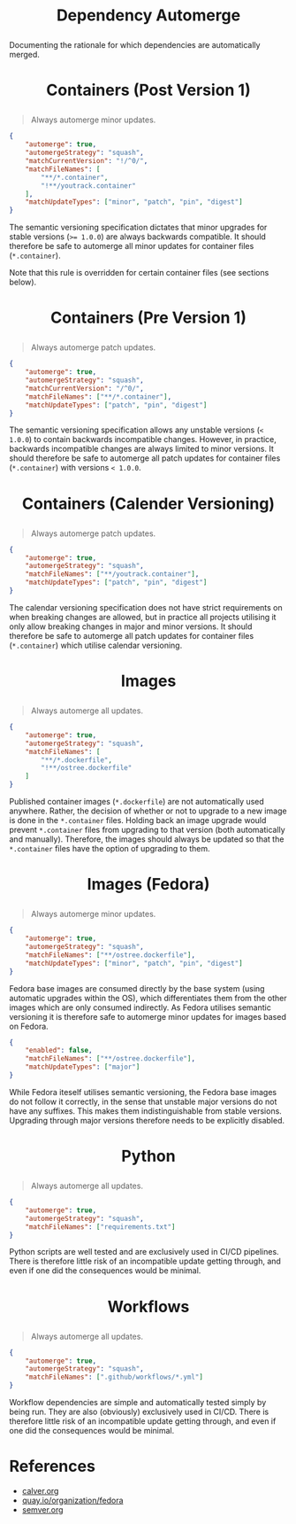 <!-- This is free and unencumbered software released into the public domain -->

# <p align=center>Dependency Automerge

Documenting the rationale for which dependencies are automatically merged.

# <p align=center>Containers (Post Version 1)

> Always automerge minor updates.

```json
{
	"automerge": true,
	"automergeStrategy": "squash",
	"matchCurrentVersion": "!/^0/",
	"matchFileNames": [
		"**/*.container",
		"!**/youtrack.container"
	],
	"matchUpdateTypes": ["minor", "patch", "pin", "digest"]
}
```

The semantic versioning specification dictates that minor upgrades for stable
versions (`>= 1.0.0`) are always backwards compatible. It should therefore be
safe to automerge all minor updates for container files (`*.container`).

Note that this rule is overridden for certain container files (see sections
below).

# <p align=center>Containers (Pre Version 1)

> Always automerge patch updates.

```json
{
	"automerge": true,
	"automergeStrategy": "squash",
	"matchCurrentVersion": "/^0/",
	"matchFileNames": ["**/*.container"],
	"matchUpdateTypes": ["patch", "pin", "digest"]
}
```

The semantic versioning specification allows any unstable versions (`< 1.0.0`)
to contain backwards incompatible changes. However, in practice, backwards
incompatible changes are always limited to minor versions. It should therefore
be safe to automerge all patch updates for container files (`*.container`) with
versions `< 1.0.0`.

# <p align=center>Containers (Calender Versioning)

> Always automerge patch updates.

```json
{
	"automerge": true,
	"automergeStrategy": "squash",
	"matchFileNames": ["**/youtrack.container"],
	"matchUpdateTypes": ["patch", "pin", "digest"]
}
```

The calendar versioning specification does not have strict requirements on when
breaking changes are allowed, but in practice all projects utilising it only
allow breaking changes in major and minor versions. It should therefore be safe
to automerge all patch updates for container files (`*.container`) which utilise
calendar versioning.

# <p align=center>Images

> Always automerge all updates.

```json
{
	"automerge": true,
	"automergeStrategy": "squash",
	"matchFileNames": [
		"**/*.dockerfile",
		"!**/ostree.dockerfile"
	]
}
```

Published container images (`*.dockerfile`) are not automatically used anywhere.
Rather, the decision of whether or not to upgrade to a new image is done in the
`*.container` files. Holding back an image upgrade would prevent `*.container`
files from upgrading to that version (both automatically and manually).
Therefore, the images should always be updated so that the `*.container` files
have the option of upgrading to them.

# <p align=center>Images (Fedora)

> Always automerge minor updates.

```json
{
	"automerge": true,
	"automergeStrategy": "squash",
	"matchFileNames": ["**/ostree.dockerfile"],
	"matchUpdateTypes": ["minor", "patch", "pin", "digest"]
}
```

Fedora base images are consumed directly by the base system (using automatic
upgrades within the OS), which differentiates them from the other images which
are only consumed indirectly. As Fedora utilises semantic versioning it is
therefore safe to automerge minor updates for images based on Fedora.

```json
{
	"enabled": false,
	"matchFileNames": ["**/ostree.dockerfile"],
	"matchUpdateTypes": ["major"]
}
```

While Fedora iteself utilises semantic versioning, the Fedora base images do not
follow it correctly, in the sense that unstable major versions do not have any
suffixes. This makes them indistinguishable from stable versions. Upgrading
through major versions therefore needs to be explicitly disabled.

# <p align=center>Python

> Always automerge all updates.

```json
{
	"automerge": true,
	"automergeStrategy": "squash",
	"matchFileNames": ["requirements.txt"]
}
```

Python scripts are well tested and are exclusively used in CI/CD pipelines.
There is therefore little risk of an incompatible update getting through, and
even if one did the consequences would be minimal.

# <p align=center>Workflows

> Always automerge all updates.

```json
{
	"automerge": true,
	"automergeStrategy": "squash",
	"matchFileNames": [".github/workflows/*.yml"]
}
```

Workflow dependencies are simple and automatically tested simply by being run.
They are also (obviously) exclusively used in CI/CD. There is therefore little
risk of an incompatible update getting through, and even if one did the
consequences would be minimal.

# References

- [calver.org](https://calver.org)
- [quay.io/organization/fedora](https://quay.io/organization/fedora)
- [semver.org](https://semver.org)
